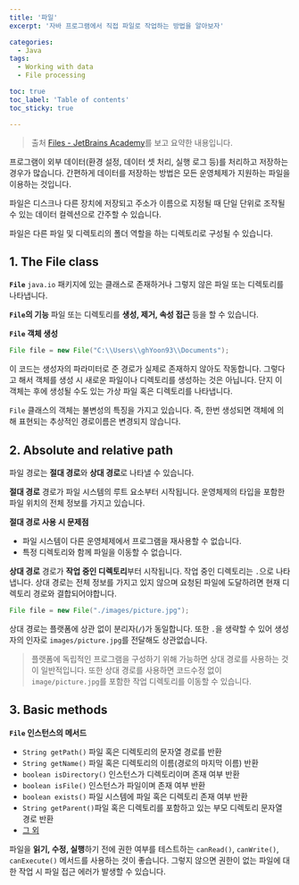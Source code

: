 ```yaml
---
title: '파일'
excerpt: '자바 프로그램에서 직접 파일로 작업하는 방법을 알아보자'

categories:
  - Java
tags:
  - Working with data
  - File processing

toc: true
toc_label: 'Table of contents'
toc_sticky: true

---
```


> 출처 [Files - JetBrains Academy](https://hyperskill.org/learn/step/3635)를 보고 요약한 내용입니다.

프로그램이 외부 데이터(환경 설정, 데이터 셋 처리, 실행 로그 등)를 처리하고 저장하는 경우가 많습니다. 간편하게 데이터를 저장하는 방법은 모든 운영체제가 지원하는 파일을 이용하는 것입니다.

파일은 디스크나 다른 장치에 저장되고 주소가 이름으로 지정될 때 단일 단위로 조작될 수 있는 데이터 컬렉션으로 간주할 수 있습니다.

파일은 다른 파일 및 디렉토리의 폴더 역할을 하는 디렉토리로 구성될 수 있습니다.

## 1. The File class

**`File`**
`java.io` 패키지에 있는 클래스로 존재하거나 그렇지 않은 파일 또는 디렉토리를 나타냅니다. 

**`File`의 기능**
파일 또는 디렉토리를 **생성, 제거, 속성 접근** 등을 할 수 있습니다.

**`File` 객체 생성**

```java
File file = new File("C:\\Users\\ghYoon93\\Documents");
```

이 코드는 생성자의 파라미터로 준 경로가 실제로 존재하지 않아도 작동합니다. 그렇다고 해서 객체를 생성 시 새로운 파일이나 디렉토리를 생성하는 것은 아닙니다.  단지 이 객체는 후에 생성될 수도 있는 가상 파일 혹은 디렉토리를 나타냅니다.

`File`  클래스의 객체는 불변성의 특징을 가지고 있습니다. 즉, 한번 생성되면 객체에 의해 표현되는 추상적인 경로이름은 변경되지 않습니다.

## 2. Absolute and relative path

파일 경로는 **절대 경로**와 **상대 경로**로 나타낼 수 있습니다.

**절대 경로**
경로가 파일 시스템의 루트 요소부터 시작됩니다. 운영체제의 타입을 포함한 파일 위치의 전체 정보를 가지고 있습니다.

**절대 경로 사용 시 문제점**

* 파일 시스템이 다른 운영체제에서 프로그램을 재사용할 수 없습니다.
* 특정 디렉토리와 함께 파일을 이동할 수 없습니다.

**상대 경로**
경로가 **작업 중인 디렉토리**부터 시작됩니다. 작업 중인 디렉토리는 `.`으로 나타냅니다. 상대 경로는 전체 정보를 가지고 있지 않으며 요청된 파일에 도달하려면 현재 디렉토리 경로와 결합되어야합니다.

```java
File file = new File("./images/picture.jpg");
```

상대 경로는 플랫폼에 상관 없이 분리자(`/`)가 동일합니다. 또한 `.`을 생략할 수 있어 생성자의 인자로 `images/picture.jpg`를 전달해도 상관없습니다.

> 플랫폼에 독립적인 프로그램을 구성하기 위해 가능하면 상대 경로를 사용하는 것이 일반적입니다. 또한 상대 경로를 사용하면 코드수정 없이 `image/picture.jpg`를 포함한 작업 디렉토리를 이동할 수 있습니다.

## 3. Basic methods

**`File` 인스턴스의 메서드**

* `String getPath()` 파일 혹은 디렉토리의 문자열 경로를 반환
* `String getName()` 파일 혹은 디렉토리의 이름(경로의 마지막 이름) 반환
* `boolean isDirectory()` 인스턴스가 디렉토리이며 존재 여부 반환
* `boolean isFile()` 인스턴스가 파일이며 존재 여부 반환
* `boolean exists()`  파일 시스템에 파일 혹은 디렉토리 존재 여부 반환
* `String getParent()`파일 혹은 디렉토리를 포함하고 있는 부모 디렉토리 문자열 경로 반환
* [그 외](https://docs.oracle.com/javase/7/docs/api/java/io/File.html)

파일을 **읽기, 수정, 실행**하기 전에 권한 여부를 테스트하는 `canRead()`, `canWrite()`, `canExecute()` 메서드를 사용하는 것이 좋습니다. 그렇지 않으면 권한이 없는 파일에 대한 작업 시 파일 접근 에러가 발생할 수 있습니다.